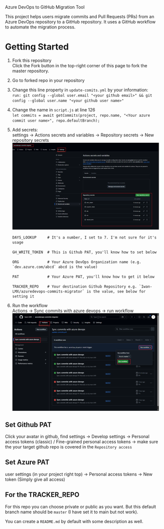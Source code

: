 Azure DevOps to GitHub Migration Tool


This project helps users migrate commits and Pull Requests (PRs) from an Azure DevOps repository to a GitHub repository. It uses a GitHub workflow to automate the migration process.


# Getting Started
1. Fork this repository\
  Click the Fork button in the top-right corner of this page to fork the master repository.

2. Go to forked repo in your repository

3. Change this line property in `update-comits.yml` by your information:\
  `run: git config --global user.email "<your github email>" && git config --global user.name "<your github user name>"`

4. Change the name in `script.js` at line 126\
  `let commits = await getCommits(project, repo.name, "<Your azure commit user name>", repo.defaultBranch);`

5. Add secrets:\
  settings -> Actions secrets and variables -> Repository secrets -> New repository secrets
  ![alt text](resources/image.png)

    ```
    DAYS_LOOKUP		# It's a number, I set to 7. I'm not sure for it's usage

    GH_WRITE_TOKEN	# This is Github PAT, you'll know how to set below

    ORG				# Your Azure DevOps Organization name (e.g. `dev.azure.com/abcd` abcd is the value)

    PAT				# Your Azure PAT, you'll know how to get it below

    TRACKER_REPO	# Your destination Github Repository e.g. `Iwan-LMX/azuredevops-commits-migrator` is the value, see below for setting it

    ```
6. Run the workflow\
	Actions -> Sync commits with azure devops -> run workflow
	![alt text](resources/image2.png)
## Set Github PAT
Click your avatar in github, find settings -> Develop settings -> Personal access tokens (classic) / Fine-grained personal access tokens -> make sure the your target github repo is covered in the `Repository access`

## Set Azure PAT
user settings (in your project right top) -> Personal access tokens -> New token (Simply give all access)

## For the TRACKER_REPO
For this repo you can choose private or public as you want. But this default branch name should be `master` (I have set it to main but not work). 

You can create a `README.md` by default with some description as well.


<!-- Written by [Iwan Li](https://github.com/Iwan-LMX) -->